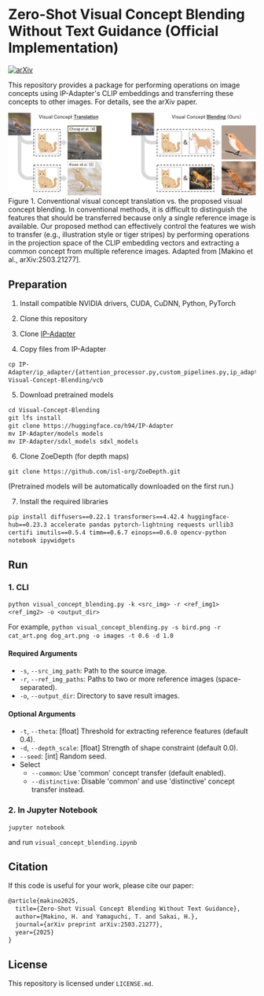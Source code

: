 # Zero-Shot Visual Concept Blending Without Text Guidance (Official Implementation)

[![arXiv](https://img.shields.io/badge/arXiv-2503.21277-b31b1b.svg)](https://arxiv.org/abs/2503.21277)

This repository provides a package for performing operations on image concepts using IP-Adapter's CLIP embeddings and transferring these concepts to other images.
For details, see the arXiv paper.

![cover](./images/cover.jpg)
Figure 1. Conventional visual concept translation vs. the proposed visual concept blending. In conventional methods, it is difficult to distinguish the features that should be transferred because only a single reference image is available. Our proposed method can effectively control the features we wish to transfer (e.g., illustration style or tiger stripes) by performing operations in the projection space of the CLIP embedding vectors and extracting a common concept from multiple reference images. Adapted from [Makino et al., arXiv:2503.21277].


## Preparation
1. Install compatible NVIDIA drivers, CUDA, CuDNN, Python, PyTorch

2. Clone this repository

3. Clone [IP-Adapter](https://github.com/tencent-ailab/IP-Adapter)

4. Copy files from IP-Adapter
```
cp IP-Adapter/ip_adapter/{attention_processor.py,custom_pipelines.py,ip_adapter.py,resampler.py,test_resampler.py,utils.py} Visual-Concept-Blending/vcb
```

5. Download pretrained models
```
cd Visual-Concept-Blending
git lfs install
git clone https://huggingface.co/h94/IP-Adapter
mv IP-Adapter/models models
mv IP-Adapter/sdxl_models sdxl_models
```

6. Clone ZoeDepth (for depth maps)
```
git clone https://github.com/isl-org/ZoeDepth.git
```
(Pretrained models will be automatically downloaded on the first run.)

7. Install the required libraries
```
pip install diffusers==0.22.1 transformers==4.42.4 huggingface-hub==0.23.3 accelerate pandas pytorch-lightning requests urllib3 certifi imutils==0.5.4 timm==0.6.7 einops==0.6.0 opencv-python notebook ipywidgets
```


## Run

### 1. CLI
```
python visual_concept_blending.py -k <src_img> -r <ref_img1> <ref_img2> -o <output_dir>
```
For example, `python visual_concept_blending.py -s bird.png -r cat_art.png dog_art.png -o images -t 0.6 -d 1.0`

#### Required Arguments
- `-s`, `--src_img_path`: Path to the source image. 
- `-r`, `--ref_img_paths`: Paths to two or more reference images (space-separated). 
- `-o`, `--output_dir`: Directory to save result images.  

#### Optional Arguments
- `-t`, `--theta`: [float] Threshold for extracting reference features (default 0.4).    
- `-d`, `--depth_scale`: [float] Strength of shape constraint (default 0.0).  
- `--seed`: [int] Random seed.
- Select
    - `--common`: Use 'common' concept transfer (default enabled).  
    - `--distinctive`: Disable 'common' and use 'distinctive' concept transfer instead.  


### 2. In Jupyter Notebook
```
jupyter notebook
```
and run `visual_concept_blending.ipynb`


## Citation
If this code is useful for your work, please cite our paper:

```
@article{makino2025,
  title={Zero-Shot Visual Concept Blending Without Text Guidance},
  author={Makino, H. and Yamaguchi, T. and Sakai, H.},
  journal={arXiv preprint arXiv:2503.21277},
  year={2025}
}
```


## License
This repository is licensed under `LICENSE.md`.